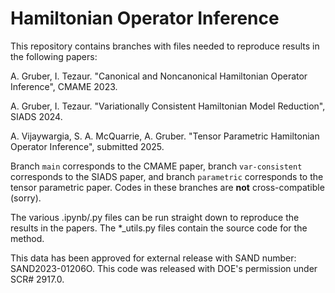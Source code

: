 # Hamiltonian Operator Inference

This repository contains branches with files needed to reproduce results in the following papers:

A. Gruber, I. Tezaur.  "Canonical and Noncanonical Hamiltonian Operator Inference", CMAME 2023.

A. Gruber, I. Tezaur.  "Variationally Consistent Hamiltonian Model Reduction", SIADS 2024.

A. Vijaywargia, S. A. McQuarrie, A. Gruber.  "Tensor Parametric Hamiltonian Operator Inference", submitted 2025.

Branch `main` corresponds to the CMAME paper, branch `var-consistent` corresponds to the SIADS paper, and branch `parametric` corresponds to the tensor parametric paper.  Codes in these branches are **not** cross-compatible (sorry).

The various .ipynb/.py files can be run straight down to reproduce the results in the papers.  The *_utils.py files contain the source code for the method.

This data has been approved for external release with SAND number: SAND2023-01206O.
This code was released with DOE's permission under SCR# 2917.0.